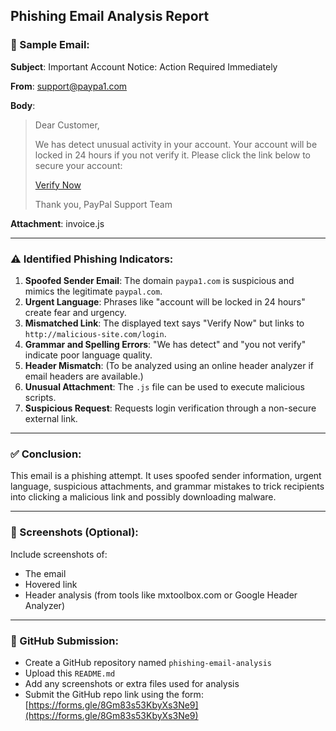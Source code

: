 ## Phishing Email Analysis Report

### 📨 Sample Email:

**Subject**: Important Account Notice: Action Required Immediately

**From**: support@paypa1.com

**Body**:
> Dear Customer,
>
> We has detect unusual activity in your account. Your account will be locked in 24 hours if you not verify it. Please click the link below to secure your account:
>
> [Verify Now](http://malicious-site.com/login)
>
> Thank you,
> PayPal Support Team

**Attachment**: invoice.js

---

### ⚠ Identified Phishing Indicators:

1. **Spoofed Sender Email**: The domain `paypa1.com` is suspicious and mimics the legitimate `paypal.com`.
2. **Urgent Language**: Phrases like "account will be locked in 24 hours" create fear and urgency.
3. **Mismatched Link**: The displayed text says "Verify Now" but links to `http://malicious-site.com/login`.
4. **Grammar and Spelling Errors**: "We has detect" and "you not verify" indicate poor language quality.
5. **Header Mismatch**: (To be analyzed using an online header analyzer if email headers are available.)
6. **Unusual Attachment**: The `.js` file can be used to execute malicious scripts.
7. **Suspicious Request**: Requests login verification through a non-secure external link.

---

### ✅ Conclusion:
This email is a phishing attempt. It uses spoofed sender information, urgent language, suspicious attachments, and grammar mistakes to trick recipients into clicking a malicious link and possibly downloading malware.

---

### 📸 Screenshots (Optional):
Include screenshots of:
- The email
- Hovered link
- Header analysis (from tools like mxtoolbox.com or Google Header Analyzer)

---

### 🔗 GitHub Submission:
- Create a GitHub repository named `phishing-email-analysis`
- Upload this `README.md`
- Add any screenshots or extra files used for analysis
- Submit the GitHub repo link using the form:
  [https://forms.gle/8Gm83s53KbyXs3Ne9](https://forms.gle/8Gm83s53KbyXs3Ne9)
